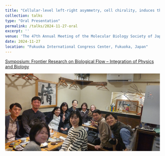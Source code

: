 ```yaml
---
title: "Cellular-level left-right asymmetry, cell chirality, induces the chiral collective rotation of multicellular colony"
collection: talks
type: "Oral Presentation"
permalink: /talks/2024-11-27-oral
excerpt: ''
venue: 'The 47th Annual Meeting of the Molecular Biology Society of Japan'
date: 2024-11-27
location: "Fukuoka International Congress Center, Fukuoka, Japan"
---
```


[Symposium: Frontier Research on Biological Flow – Integration of Physics and Biology](https://www.aeplan.jp/mbsj2024/symposiums.html)

![](/images/20241127_MBSJ_Seminar.JPG)
